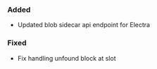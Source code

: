### Added

- Updated blob sidecar api endpoint for Electra

### Fixed

- Fix handling unfound block at slot